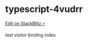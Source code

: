 # typescript-4vudrr

[Edit on StackBlitz ⚡️](https://stackblitz.com/edit/typescript-4vudrr)

test visitor
binding
index
